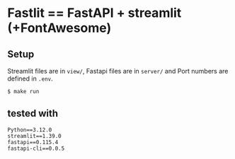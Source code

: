 # Fastlit == FastAPI + streamlit (+FontAwesome)

## Setup

Streamlit files are in `view/`,
Fastapi files are in `server/` and
Port numbers are defined in `.env`.

```bash
$ make run
```

## tested with

```
Python==3.12.0
streamlit==1.39.0
fastapi==0.115.4
fastapi-cli==0.0.5
```
